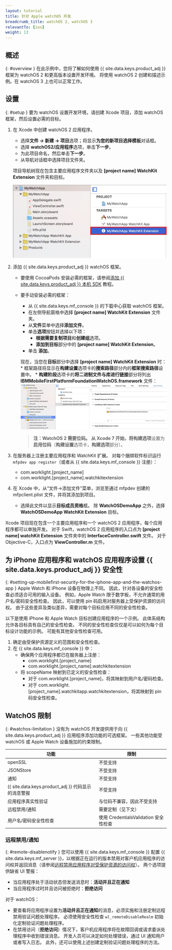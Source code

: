 ```yaml
---
layout: tutorial
title: 针对 Apple watchOS 开发
breadcrumb_title: watchOS 2, watchOS 3
relevantTo: [ios]
weight: 13
---
```

<!-- NLS_CHARSET=UTF-8 -->
## 概述
{: #overview }
在此示例中，您将了解如何使用 {{ site.data.keys.product_adj }} 框架为 watchOS 2 和更高版本设置开发环境。 将使用 watchOS 2 创建和描述示例。在 watchOS 3 上也可以正常工作。

## 设置
{: #setup }
要为 watchOS 设置开发环境，请创建 Xcode 项目，添加 watchOS 框架，然后设置必需的目标。

1. 在 Xcode 中创建 watchOS 2 应用程序。
    * 选择**文件 → 新建 → 项目**选项；将显示**为您的新项目选择模板**对话框。
    * 选择 **watchOS2/应用程序**选项，单击**下一步**。
    * 为此项目命名，然后单击**下一步**。
    * 从导航对话框中选择项目文件夹。

    项目导航树现在包含主要应用程序文件夹以及 **[project name] WatchKit Extension** 文件夹和目标。

    ![Xcode 中的 WatchOS 项目](WatchOSProject.jpg)

2. 添加 {{ site.data.keys.product_adj }} watchOS 框架。
    * 要使用 CocoaPods 安装必需的框架，请参阅[添加 {{ site.data.keys.product_adj }} 本机 SDK](../../application-development/sdk/ios/#adding-support-for-apple-watchos) 教程。
    * 要手动安装必需的框架：
        * 从 {{ site.data.keys.mf_console }} 的下载中心获取 watchOS 框架。
        * 在左侧导航窗格中选择 **[project name] WatchKit Extension** 文件夹。
        * 从**文件**菜单中选择**添加文件**。
        * 单击**选项**按钮并选择以下项：
            * **根据需要复制项目**和**创建组**选项。
            * **添加到目标**部分中的 **[project name] WatchKit Extension**。
        * 单击 **添加**。

        现在，当您在**目标**部分中选择 **[project name] WatchKit Extension** 时：
            * 框架路径将显示在**构建设置**选项卡的**搜索路径**部分内的**框架搜索路径**设置中。
            * **构建阶段**选项卡的**将二进制文件与库进行链接**部分将列出 **IBMMobileFirstPlatformFoundationWatchOS.framework** 文件：![watchOS 已链接的框架](watchOSlinkedframeworks.jpg)

        > **注：**WatchOS 2 需要位码。 从 Xcode 7 开始，将**构建选项**设置为**启用位码**（**构建设置**选项卡，**构建选项**部分）。

3. 在服务器上注册主要应用程序和 WatchKit 扩展。 对每个捆绑软件标识运行 `mfpdev app register`（或者从 {{ site.data.keys.mf_console }} 注册）：
    * com.worklight.[project_name]
    * com.worklight.[project_name].watchkitextension

4. 在 Xcode 中，从“文件->添加文件”菜单，浏览至通过 mfpdev 创建的 mfpclient.plist 文件，并将其添加到项目。
    * 选择此文件以显示**目标成员资格**框。 除 **WatchOSDemoApp** 之外，选择 **WatchOSDemoApp WatchKit Extension** 目标。

Xcode 项目现在包含一个主要应用程序和一个 watchOS 2 应用程序，每个应用程序都可以单独开发。 对于 Swift，watchOS 2 应用程序的入口点为 **[project name] watchKit Extension** 文件夹中的 **InterfaceController.swift** 文件。 对于 Objective-C，入口点为 **ViewController.m** 文件。

## 为 iPhone 应用程序和 watchOS 应用程序设置 {{ site.data.keys.product_adj }} 安全性
{: #setting-up-mobilefirst-security-for-the-iphone-app-and-the-watchos-app }
Apple Watch 和 iPhone 设备在物理上不同。 因此，针对各设备的安全检查必须适合可用的输入设备。 例如，Apple Watch 限于数字板，不允许通常的用户名/密码安全性检查。 因此，可以使用 pin 码启用对服务器上受保护资源的访问权。 由于这些差异及类似差异，需要对每个目标应用不同的安全性检查。

以下是使用 iPhone 和 Apple Watch 目标创建应用程序的一个示例。 此体系结构允许各目标具有自己的安全性检查。 不同的安全性检查仅仅是可以如何为每个目标设计功能的示例。 可能有其他安全性检查可用。

1. 确定由受保护资源定义的范围和安全性检查。
2. 在 {{ site.data.keys.mf_console }} 中：
    * 确保两个应用程序都已在服务器上注册：
        * com.worklight.[project_name]
        * com.worklight.[project_name].watchkitextension
    * 将 scopeName 映射到已定义的安全性检查：
        * 对于 com.worklight.[project_name]，将其映射到用户名/密码检查。
        * 对于 com.worklight.[project_name].watchkitapp.watchkitextension，将其映射到 pin 码安全性检查。

## WatchOS 限制
{: #watchos-limitation }
没有为 watchOS 开发提供用于向 {{ site.data.keys.product_adj }} 应用程序添加功能的可选框架。 一些其他功能受 watchOS 或 Apple Watch 设备施加的约束限制。

| 功能 | 限制 |
|---------|------------|
| openSSL | 不受支持 |
| JSONStore| 不受支持 |
| 通知 | 不受支持 |
| {{ site.data.keys.product_adj }} 代码显示的消息警报 | 不受支持 |
| 应用程序真实性验证 | 与位码不兼容，因此不受支持 |
| 远程禁用/通知	| 需要定制（见下文） |
| 用户名/密码安全性检查 | 使用 CredentialsValidation 安全性检查 |

### 远程禁用/通知
{: #remote-disablenotify }
您可以使用 {{ site.data.keys.mf_console }} 配置 {{ site.data.keys.mf_server }}，以根据正在运行的版本禁用对客户机应用程序的访问权并返回消息（请参阅[远程禁用应用程序对受保护资源的访问权](../../administering-apps/using-console/#remotely-disabling-application-access-to-protected-resources)）。 两个选项提供缺省 UI 警报：

* 当应用程序处于活动状态但发送消息时：**活动并且正在通知**
* 当应用程序过时并且访问被拒绝时：**拒绝访问**

对于 watchOS：

* 要查看将应用程序设置为**活动并且正在通知**的消息，必须实施和注册定制远程禁用验证问题处理程序。 必须使用安全性检查 `wl_remoteDisableRealm` 初始化定制验证问题处理程序。
* 在禁用访问（**拒绝访问**）情况下，客户机应用程序将在故障回调或请求委派处理程序中收到错误消息。 开发人员可以决定如何处理错误，通过 UI 通知用户或者写入日志。 此外，还可以使用上述创建定制验证问题处理程序的方法。
